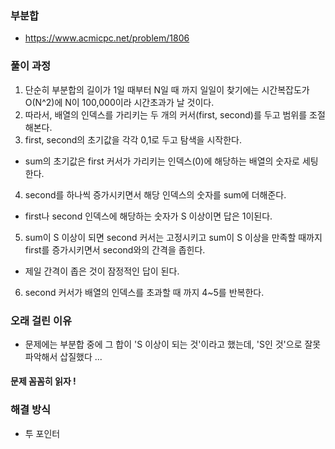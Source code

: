 ### 부분합
 - https://www.acmicpc.net/problem/1806
     
### 풀이 과정
1. 단순히 부분합의 길이가 1일 때부터 N일 때 까지 일일이 찾기에는 시간복잡도가 O(N^2)에 N이 100,000이라 시간초과가 날 것이다.
2. 따라서, 배열의 인덱스를 가리키는 두 개의 커서(first, second)를 두고 범위를 조절해본다.
3. first, second의 초기값을 각각 0,1로 두고 탐색을 시작한다.
  - sum의 초기값은 first 커서가 가리키는 인덱스(0)에 해당하는 배열의 숫자로 세팅한다. 
4. second를 하나씩 증가시키면서 해당 인덱스의 숫자를 sum에 더해준다.
  - first나 second 인덱스에 해당하는 숫자가 S 이상이면 답은 1이된다.
5. sum이 S 이상이 되면 second 커서는 고정시키고 sum이 S 이상을 만족할 때까지 first를 증가시키면서 second와의 간격을 좁힌다.
  - 제일 간격이 좁은 것이 잠정적인 답이 된다.
6. second 커서가 배열의 인덱스를 초과할 때 까지 4~5를 반복한다.

### 오래 걸린 이유
- 문제에는 부분합 중에 그 합이 'S 이상이 되는 것'이라고 했는데, 'S인 것'으로 잘못 파악해서 삽질했다 ...
#### 문제 꼼꼼히 읽자 !

### 해결 방식
 - 투 포인터